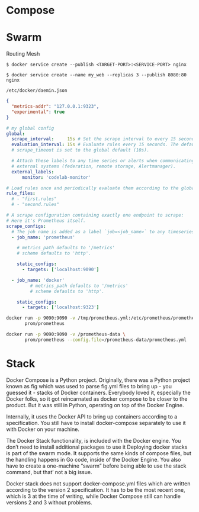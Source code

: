# Compose

# Swarm

Routing Mesh

```
$ docker service create --publish <TARGET-PORT>:<SERVICE-PORT> nginx

$ docker service create --name my_web --replicas 3 --publish 8080:80 nginx
```

`/etc/docker/daemin.json`

```json
{
  "metrics-addr": "127.0.0.1:9323",
  "experimental": true
}
```

```yaml
# my global config
global:
  scrape_interval:     15s # Set the scrape interval to every 15 seconds. Default is every 1 minute.
  evaluation_interval: 15s # Evaluate rules every 15 seconds. The default is every 1 minute.
  # scrape_timeout is set to the global default (10s).

  # Attach these labels to any time series or alerts when communicating with
  # external systems (federation, remote storage, Alertmanager).
  external_labels:
      monitor: 'codelab-monitor'

# Load rules once and periodically evaluate them according to the global 'evaluation_interval'.
rule_files:
  # - "first.rules"
  # - "second.rules"

# A scrape configuration containing exactly one endpoint to scrape:
# Here it's Prometheus itself.
scrape_configs:
  # The job name is added as a label `job=<job_name>` to any timeseries scraped from this config.
  - job_name: 'prometheus'

    # metrics_path defaults to '/metrics'
    # scheme defaults to 'http'.

    static_configs:
      - targets: ['localhost:9090']

  - job_name: 'docker'
         # metrics_path defaults to '/metrics'
         # scheme defaults to 'http'.

    static_configs:
      - targets: ['localhost:9323']
```

```sh
docker run -p 9090:9090 -v /tmp/prometheus.yml:/etc/prometheus/prometheus.yml \
       prom/prometheus
```

```sh
docker run -p 9090:9090 -v /prometheus-data \
       prom/prometheus --config.file=/prometheus-data/prometheus.yml
```

# Stack

Docker Compose is a Python project. Originally, there was a Python project known as fig which was used to parse fig.yml files to bring up - you guessed it - stacks of Docker containers. Everybody loved it, especially the Docker folks, so it got reincarnated as docker compose to be closer to the product. But it was still in Python, operating on top of the Docker Engine.

Internally, it uses the Docker API to bring up containers according to a specification. You still have to install docker-compose separately to use it with Docker on your machine.

The Docker Stack functionality, is included with the Docker engine. You don’t need to install additional packages to use it Deploying docker stacks is part of the swarm mode. It supports the same kinds of compose files, but the handling happens in Go code, inside of the Docker Engine. You also have to create a one-machine “swarm” before being able to use the stack command, but that’ not a big issue.

Docker stack does not support docker-compose.yml files which are written according to the version 2 specification. It has to be the most recent one, which is 3 at the time of writing, while Docker Compose still can handle versions 2 and 3 without problems.
